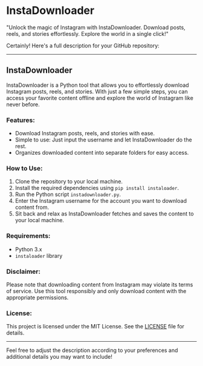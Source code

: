 # InstaDownloader
"Unlock the magic of Instagram with InstaDownloader. Download posts, reels, and stories effortlessly. Explore the world in a single click!"

Certainly! Here's a full description for your GitHub repository:

---

## InstaDownloader

InstaDownloader is a Python tool that allows you to effortlessly download Instagram posts, reels, and stories. With just a few simple steps, you can access your favorite content offline and explore the world of Instagram like never before.

### Features:
- Download Instagram posts, reels, and stories with ease.
- Simple to use: Just input the username and let InstaDownloader do the rest.
- Organizes downloaded content into separate folders for easy access.

### How to Use:
1. Clone the repository to your local machine.
2. Install the required dependencies using `pip install instaloader`.
3. Run the Python script `instadownloader.py`.
4. Enter the Instagram username for the account you want to download content from.
5. Sit back and relax as InstaDownloader fetches and saves the content to your local machine.

### Requirements:
- Python 3.x
- `instaloader` library

### Disclaimer:
Please note that downloading content from Instagram may violate its terms of service. Use this tool responsibly and only download content with the appropriate permissions.

### License:
This project is licensed under the MIT License. See the [LICENSE](LICENSE) file for details.

---

Feel free to adjust the description according to your preferences and additional details you may want to include!
